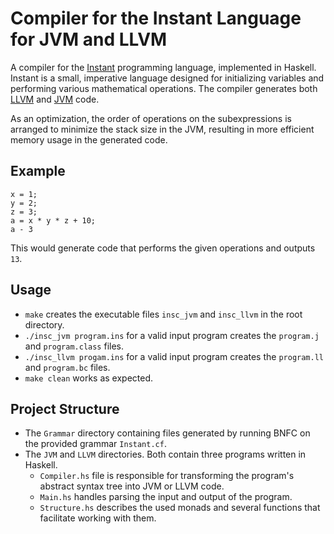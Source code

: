 # Compiler for the Instant Language for JVM and LLVM

A compiler for the [Instant](https://www.mimuw.edu.pl/~ben/Zajecia/Mrj2023/instant-en.html) programming language, implemented in Haskell. Instant is a small, imperative language designed for initializing variables and performing various mathematical operations. The compiler generates both [LLVM](https://en.wikipedia.org/wiki/LLVM) and [JVM](https://en.wikipedia.org/wiki/Java_virtual_machine) code.

As an optimization, the order of operations on the subexpressions is arranged to minimize the stack size in the JVM, resulting in more efficient memory usage in the generated code.

## Example
```
x = 1;
y = 2;
z = 3;
a = x * y * z + 10;
a - 3
```
This would generate code that performs the given operations and outputs `13`.

## Usage

* `make` creates the executable files `insc_jvm` and `insc_llvm` in the root directory.
* `./insc_jvm program.ins` for a valid input program creates the `program.j` and `program.class` files.
* `./insc_llvm progam.ins` for a valid input program creates the `program.ll` and `program.bc` files.
* `make clean` works as expected.

## Project Structure

* The `Grammar` directory containing files generated by running BNFC on the provided grammar `Instant.cf`.
* The `JVM` and `LLVM` directories. Both contain three programs written in Haskell.
  - `Compiler.hs` file is responsible for transforming the program's abstract syntax tree into JVM or LLVM code.
  - `Main.hs` handles parsing the input and output of the program.
  - `Structure.hs` describes the used monads and several functions that facilitate working with them.
